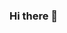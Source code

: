 ### Hi there 👋

<!--
**Bagietnik/Bagietnik** is a ✨ _special_ ✨ repository because its `README.md` (this file) appears on your GitHub profile.

https://user-images.githubusercontent.com/25181517/117447155-6a868a00-af3d-11eb-9cfe-245df15c9f3f.png 

Here are some ideas to get you started:

- 🔭 I’m currently working on ...
- 🌱 I’m currently learning ...
- 👯 I’m looking to collaborate on ...
- 🤔 I’m looking for help with ...
- 💬 Ask me about ...
- 📫 How to reach me: ...
- 😄 Pronouns: ...
- ⚡ Fun fact: ...
-->
